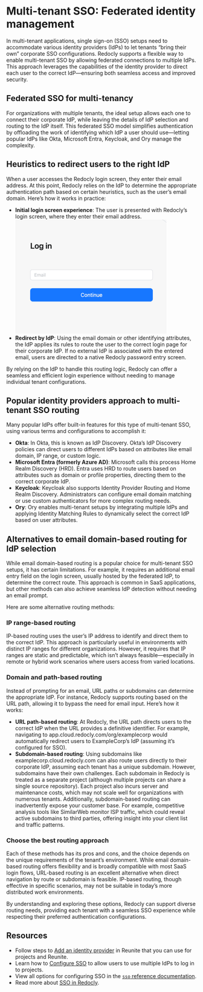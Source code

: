 # Multi-tenant SSO: Federated identity management

In multi-tenant applications, single sign-on (SSO) setups need to accommodate various identity providers (IdPs) to let tenants “bring their own” corporate SSO configurations. Redocly supports a flexible way to enable multi-tenant SSO by allowing federated connections to multiple IdPs. This approach leverages the capabilities of the identity provider to direct each user to the correct IdP—ensuring both seamless access and improved security.

## Federated SSO for multi-tenancy

For organizations with multiple tenants, the ideal setup allows each one to connect their corporate IdP, while leaving the details of IdP selection and routing to the IdP itself. This federated SSO model simplifies authentication by offloading the work of identifying which IdP a user should use—letting popular IdPs like Okta, Microsoft Entra, Keycloak, and Ory manage the complexity.

## Heuristics to redirect users to the right IdP

When a user accesses the Redocly login screen, they enter their email address. At this point, Redocly relies on the IdP to determine the appropriate authentication path based on certain heuristics, such as the user’s email domain.
Here’s how it works in practice:
- **Initial login screen experience**: The user is presented with Redocly’s login screen, where they enter their email address.\
  ![log-in-form.png](../../images/log-in-form.png)
- **Redirect by IdP**:
  Using the email domain or other identifying attributes, the IdP applies its rules to route the user to the correct login page for their corporate IdP.
  If no external IdP is associated with the entered email, users are directed to a native Redocly password entry screen.

By relying on the IdP to handle this routing logic, Redocly can offer a seamless and efficient login experience without needing to manage individual tenant configurations.

## Popular identity providers approach to multi-tenant SSO routing

Many popular IdPs offer built-in features for this type of multi-tenant SSO, using various terms and configurations to accomplish it:
- **Okta**: In Okta, this is known as IdP Discovery. Okta’s IdP Discovery policies can direct users to different IdPs based on attributes like email domain, IP range, or custom logic.
- **Microsoft Entra (formerly Azure AD)**: Microsoft calls this process Home Realm Discovery (HRD). Entra uses HRD to route users based on attributes such as domain or profile properties, directing them to the correct corporate IdP.
- **Keycloak**: Keycloak also supports Identity Provider Routing and Home Realm Discovery. Administrators can configure email domain matching or use custom authenticators for more complex routing needs.
- **Ory**: Ory enables multi-tenant setups by integrating multiple IdPs and applying Identity Matching Rules to dynamically select the correct IdP based on user attributes.

## Alternatives to email domain-based routing for IdP selection

While email domain-based routing is a popular choice for multi-tenant SSO setups, it has certain limitations.
For example, it requires an additional email entry field on the login screen, usually hosted by the federated IdP, to determine the correct route.
This approach is common in SaaS applications, but other methods can also achieve seamless IdP detection without needing an email prompt.

Here are some alternative routing methods:

### IP range-based routing

IP-based routing uses the user’s IP address to identify and direct them to the correct IdP.
This approach is particularly useful in environments with distinct IP ranges for different organizations. However, it requires that IP ranges are static and predictable, which isn’t always feasible—especially in remote or hybrid work scenarios where users access from varied locations.

### Domain and path-based routing

Instead of prompting for an email, URL paths or subdomains can determine the appropriate IdP. For instance, Redocly supports routing based on the URL path, allowing it to bypass the need for email input.
Here’s how it works:
- **URL path-based routing**: At Redocly, the URL path directs users to the correct IdP when the URL provides a definitive identifier. For example, navigating to app.cloud.redocly.com/org/examplecorp would automatically redirect users to ExampleCorp’s IdP (assuming it’s configured for SSO).
- **Subdomain-based routing**: Using subdomains like examplecorp.cloud.redocly.com can also route users directly to their corporate IdP, assuming each tenant has a unique subdomain. However, subdomains have their own challenges. Each subdomain in Redocly is treated as a separate project (although multiple projects can share a single source repository). Each project also incurs server and maintenance costs, which may not scale well for organizations with numerous tenants.
Additionally, subdomain-based routing can inadvertently expose your customer base.
For example, competitive analysis tools like SimilarWeb monitor ISP traffic, which could reveal active subdomains to third parties, offering insight into your client list and traffic patterns.

### Choose the best routing approach

Each of these methods has its pros and cons, and the choice depends on the unique requirements of the tenant’s environment.
While email domain-based routing offers flexibility and is broadly compatible with most SaaS login flows, URL-based routing is an excellent alternative when direct navigation by route or subdomain is feasible.
IP-based routing, though effective in specific scenarios, may not be suitable in today’s more distributed work environments.

By understanding and exploring these options, Redocly can support diverse routing needs, providing each tenant with a seamless SSO experience while respecting their preferred authentication configurations.

## Resources

- Follow steps to [Add an identity provider](./add-idp.md) in Reunite that you can use for projects and Reunite.
- Learn how to [Configure SSO](./configure-sso.md) to allow users to use multiple IdPs to log in to projects.
- View all options for configuring SSO in the [`sso` reference documentation](../../../config/sso.md).
- Read more about [SSO in Redocly](./sso.md).

